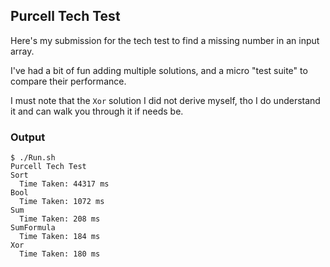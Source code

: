 ## Purcell Tech Test

Here's my submission for the tech test to find a missing number in an input array.

I've had a bit of fun adding multiple solutions, and a micro "test suite" to compare their performance.

I must note that the `Xor` solution I did not derive myself, tho I do understand it and can walk you through it if needs be.

### Output

```
$ ./Run.sh
Purcell Tech Test
Sort
  Time Taken: 44317 ms
Bool
  Time Taken: 1072 ms
Sum
  Time Taken: 208 ms
SumFormula
  Time Taken: 184 ms
Xor
  Time Taken: 180 ms
```